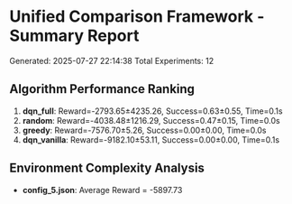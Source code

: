 # Unified Comparison Framework - Summary Report
Generated: 2025-07-27 22:14:38
Total Experiments: 12

## Algorithm Performance Ranking
1. **dqn_full**: Reward=-2793.65±4235.26, Success=0.63±0.55, Time=0.1s
2. **random**: Reward=-4038.48±1216.29, Success=0.47±0.15, Time=0.0s
3. **greedy**: Reward=-7576.70±5.26, Success=0.00±0.00, Time=0.0s
4. **dqn_vanilla**: Reward=-9182.10±53.11, Success=0.00±0.00, Time=0.1s

## Environment Complexity Analysis
- **config_5.json**: Average Reward = -5897.73
